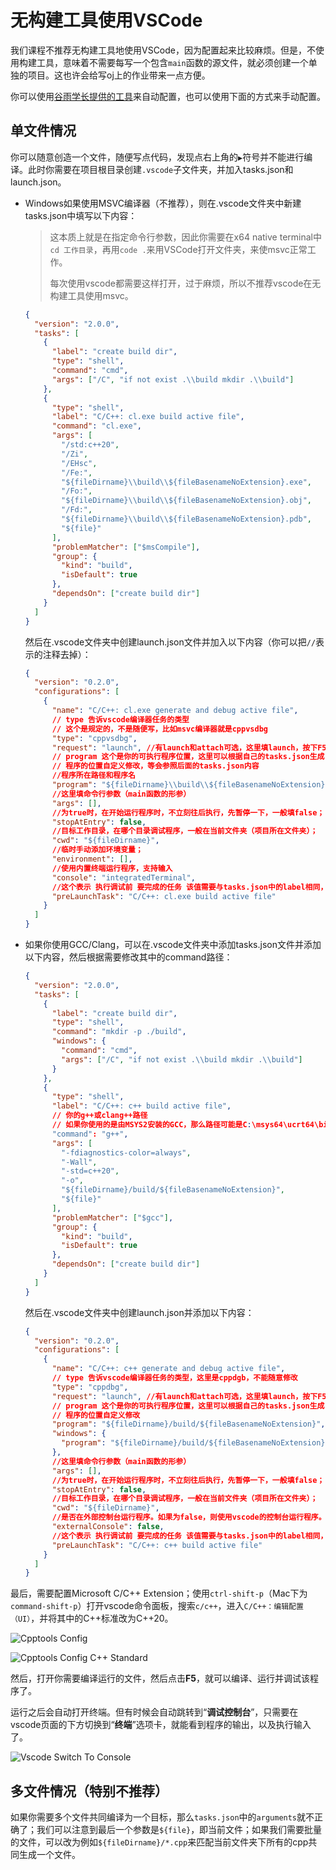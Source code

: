 # 无构建工具使用VSCode

我们课程不推荐无构建工具地使用VSCode，因为配置起来比较麻烦。但是，不使用构建工具，意味着不需要每写一个包含`main`函数的源文件，就必须创建一个单独的项目。这也许会给写oj上的作业带来一点方便。

你可以使用[谷雨学长提供的工具](https://vscch.guyutongxue.site/)来自动配置，也可以使用下面的方式来手动配置。

## 单文件情况

你可以随意创造一个文件，随便写点代码，发现点右上角的`▶`符号并不能进行编译。此时你需要在项目根目录创建`.vscode`子文件夹，并加入tasks.json和launch.json。

- Windows如果使用MSVC编译器（不推荐），则在.vscode文件夹中新建tasks.json中填写以下内容：

  > 这本质上就是在指定命令行参数，因此你需要在x64 native terminal中`cd 工作目录`，再用`code .`来用VSCode打开文件夹，来使msvc正常工作。
  >
  > 每次使用vscode都需要这样打开，过于麻烦，所以不推荐vscode在无构建工具使用msvc。

  ```json
  {
    "version": "2.0.0",
    "tasks": [
      {
        "label": "create build dir",
        "type": "shell",
        "command": "cmd",
        "args": ["/C", "if not exist .\\build mkdir .\\build"]
      },
      {
        "type": "shell",
        "label": "C/C++: cl.exe build active file",
        "command": "cl.exe",
        "args": [
          "/std:c++20",
          "/Zi",
          "/EHsc",
          "/Fe:",
          "${fileDirname}\\build\\${fileBasenameNoExtension}.exe",
          "/Fo:",
          "${fileDirname}\\build\\${fileBasenameNoExtension}.obj",
          "/Fd:",
          "${fileDirname}\\build\\${fileBasenameNoExtension}.pdb",
          "${file}"
        ],
        "problemMatcher": ["$msCompile"],
        "group": {
          "kind": "build",
          "isDefault": true
        },
        "dependsOn": ["create build dir"]
      }
    ]
  }
  ```

  然后在.vscode文件夹中创建launch.json文件并加入以下内容（你可以把`//`表示的注释去掉）：

  ```json
  {
    "version": "0.2.0",
    "configurations": [
      {
        "name": "C/C++: cl.exe generate and debug active file",
        // type 告诉vscode编译器任务的类型
        // 这个是规定的，不是随便写，比如msvc编译器就是cppvsdbg
        "type": "cppvsdbg",
        "request": "launch", //有launch和attach可选，这里填launch，按下F5就可以启动调试了；而不是attach（附加）
        // program 这个是你的可执行程序位置，这里可以根据自己的tasks.json生成
        // 程序的位置自定义修改，等会参照后面的tasks.json内容
        //程序所在路径和程序名
        "program": "${fileDirname}\\build\\${fileBasenameNoExtension}.exe",
        //这里填命令行参数（main函数的形参）
        "args": [],
        //为true时，在开始运行程序时，不立刻往后执行，先暂停一下，一般填false；
        "stopAtEntry": false,
        //目标工作目录，在哪个目录调试程序，一般在当前文件夹（项目所在文件夹）；
        "cwd": "${fileDirname}",
        //临时手动添加环境变量；
        "environment": [],
        //使用内置终端运行程序，支持输入
        "console": "integratedTerminal",
        //这个表示 执行调试前 要完成的任务 该值需要与tasks.json中的label相同，否则调试时会提示找不到；
        "preLaunchTask": "C/C++: cl.exe build active file"
      }
    ]
  }
  ```

- 如果你使用GCC/Clang，可以在.vscode文件夹中添加tasks.json文件并添加以下内容，然后根据需要修改其中的command路径：

  ```json
  {
    "version": "2.0.0",
    "tasks": [
      {
        "label": "create build dir",
        "type": "shell",
        "command": "mkdir -p ./build",
        "windows": {
          "command": "cmd",
          "args": ["/C", "if not exist .\\build mkdir .\\build"]
        }
      },
      {
        "type": "shell",
        "label": "C/C++: c++ build active file",
        // 你的g++或clang++路径
        // 如果你使用的是由MSYS2安装的GCC，那么路径可能是C:\msys64\ucrt64\bin\g++.exe
        "command": "g++",
        "args": [
          "-fdiagnostics-color=always",
          "-Wall",
          "-std=c++20",
          "-o",
          "${fileDirname}/build/${fileBasenameNoExtension}",
          "${file}"
        ],
        "problemMatcher": ["$gcc"],
        "group": {
          "kind": "build",
          "isDefault": true
        },
        "dependsOn": ["create build dir"]
      }
    ]
  }
  ```

  然后在.vscode文件夹中创建launch.json并添加以下内容：

  ```json
  {
    "version": "0.2.0",
    "configurations": [
      {
        "name": "C/C++: c++ generate and debug active file",
        // type 告诉vscode编译器任务的类型，这里是cppdgb，不能随意修改
        "type": "cppdbg",
        "request": "launch", //有launch和attach可选，这里填launch，按下F5就可以启动调试了；而不是attach（附加）
        // program 这个是你的可执行程序位置，这里可以根据自己的tasks.json生成
        // 程序的位置自定义修改
        "program": "${fileDirname}/build/${fileBasenameNoExtension}",
        "windows": {
          "program": "${fileDirname}/build/${fileBasenameNoExtension}.exe"
        },
        //这里填命令行参数（main函数的形参）
        "args": [],
        //为true时，在开始运行程序时，不立刻往后执行，先暂停一下，一般填false；
        "stopAtEntry": false,
        //目标工作目录，在哪个目录调试程序，一般在当前文件夹（项目所在文件夹）；
        "cwd": "${fileDirname}",
        //是否在外部控制台运行程序。如果为false，则使用vscode的控制台运行程序。
        "externalConsole": false,
        //这个表示 执行调试前 要完成的任务 该值需要与tasks.json中的label相同，否则调试时会提示找不到；
        "preLaunchTask": "C/C++: c++ build active file"
      }
    ]
  }
  ```

最后，需要配置Microsoft C/C++ Extension；使用`ctrl-shift-p`（Mac下为`command-shift-p`）打开vscode命令面板，搜索`c/c++`，进入`C/C++：编辑配置（UI）`，并将其中的C++标准改为C++20。

![Cpptools Config](..//assets/cpptools_config.png)

![Cpptools Config C++ Standard](..//assets/cpptools_config_cppstd.png)

然后，打开你需要编译运行的文件，然后点击**F5**，就可以编译、运行并调试该程序了。

运行之后会自动打开终端。但有时候会自动跳转到“**调试控制台**”，只需要在vscode页面的下方切换到“**终端**”选项卡，就能看到程序的输出，以及执行输入了。

![Vscode Switch To Console](..//assets/vscode_switch_to_console.png)

## 多文件情况（特别不推荐）

如果你需要多个文件共同编译为一个目标，那么`tasks.json`中的`arguments`就不正确了；我们可以注意到最后一个参数是`${file}`，即当前文件；如果我们需要批量的文件，可以改为例如`${fileDirname}/*.cpp`来匹配当前文件夹下所有的cpp共同生成一个文件。
